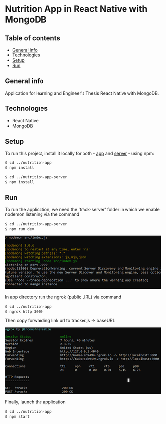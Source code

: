 # Nutrition App in React Native with MongoDB

## Table of contents

- [General info](#general-info)
- [Technologies](#technologies)
- [Setup](#setup)
- [Run](#run)

## General info

Application for learning and Engineer's Thesis React Native with MongoDB.

## Technologies

- React Native
- MongoDB

## Setup

To run this project, install it locally for both - <a href="https://github.com/PrzemekCraker/nutrition-app">app</a> and <a href="https://github.com/PrzemekCraker/nutrition-app-server">server</a> - using npm:

```
$ cd ../nutrition-app
$ npm install

```

```
$ cd ../nutrition-app-server
$ npm install

```

## Run

To run the application, we need the 'track-server' folder in which we enable nodemon listening via the command

```
$ cd ../nutrition-app-server
$ npm run dev

```

<img src="nodemonExp.PNG" alt="nodemon.png">

In app directory run the ngrok (public URL) via command

```
$ cd ../nutrition-app
$ ngrok http 3000

```

Then copy forwarding link url to tracker.js -> baseURL

<img src="ngrokExp.PNG" alt="ngrok.png">

Finally, launch the application

```
$ cd ../nutrition-app
$ npm start

```
